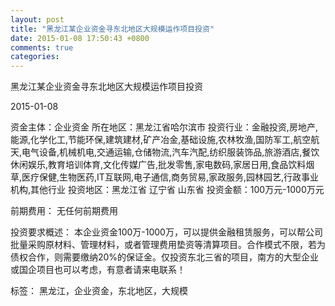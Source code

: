 ```yaml
---
layout: post
title: "黑龙江某企业资金寻东北地区大规模运作项目投资"
date: 2015-01-08 17:50:43 +0800
comments: true
categories: 
---
```

黑龙江某企业资金寻东北地区大规模运作项目投资



2015-01-08

资金主体：企业资金
所在地区：黑龙江省哈尔滨市
投资行业：金融投资,房地产,能源,化学化工,节能环保,建筑建材,矿产冶金,基础设施,农林牧渔,国防军工,航空航天,电气设备,机械机电,交通运输,仓储物流,汽车汽配,纺织服装饰品,旅游酒店,餐饮休闲娱乐,教育培训体育,文化传媒广告,批发零售,家电数码,家居日用,食品饮料烟草,医疗保健,生物医药,IT互联网,电子通信,商务贸易,家政服务,园林园艺,行政事业机构,其他行业
投资地区：黑龙江省 辽宁省 山东省
投资金额：100万元-1000万元

前期费用：
无任何前期费用

投资要求概述：
本企业资金100万-1000万，可以提供金融租赁服务，可以帮公司批量采购原材料、管理材料，或者管理费用垫资等清算项目。合作模式不限，若为债权合作，则需要缴纳20%的保证金。仅投资东北三省的项目，南方的大型企业或国企项目也可以考虑，有意者请来电联系！

标签：
黑龙江，企业资金，东北地区，大规模

